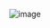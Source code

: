 ![image](https://github.com/DaviBragaDev/Chat_TCP_UDP/assets/112668808/ee114b44-ef33-45cb-b663-cb70720bc798)

